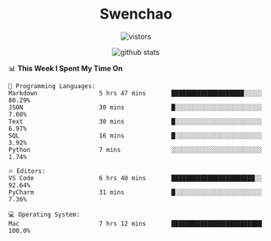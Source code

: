<h1 align="center">Swenchao</h3>

<p align="center">
  <img src="https://visitor-badge.glitch.me/badge?page_id=Swenchao" alt="vistors" />
</p>

<p align="center">
  <img src="https://github-readme-stats.vercel.app/api?username=Swenchao&count_private=true&show_icons=true&theme=vue-dark&hide_title=true" alt="github stats" />
</p>

<!--START_SECTION:waka-->
📊 **This Week I Spent My Time On** 

```text
💬 Programming Languages: 
Markdown                 5 hrs 47 mins       ████████████████████░░░░░   80.29% 
JSON                     30 mins             █░░░░░░░░░░░░░░░░░░░░░░░░   7.08% 
Text                     30 mins             █░░░░░░░░░░░░░░░░░░░░░░░░   6.97% 
SQL                      16 mins             █░░░░░░░░░░░░░░░░░░░░░░░░   3.92% 
Python                   7 mins              ░░░░░░░░░░░░░░░░░░░░░░░░░   1.74%

🔥 Editors: 
VS Code                  6 hrs 40 mins       ███████████████████████░░   92.64% 
PyCharm                  31 mins             █░░░░░░░░░░░░░░░░░░░░░░░░   7.36%

💻 Operating System: 
Mac                      7 hrs 12 mins       █████████████████████████   100.0%

```


<!--END_SECTION:waka-->
